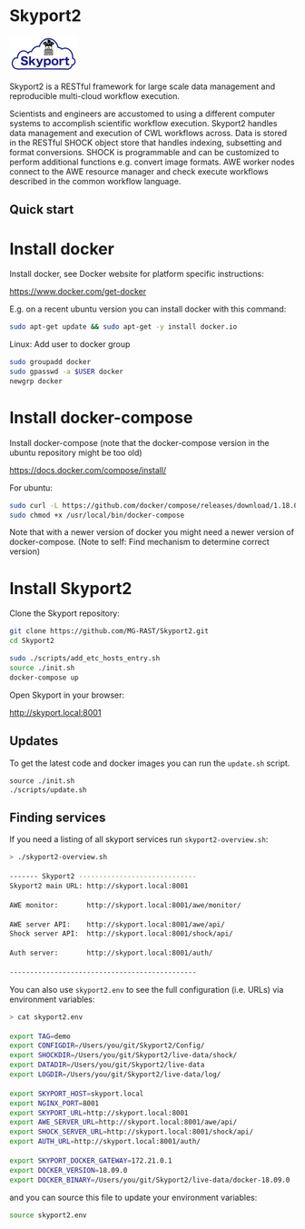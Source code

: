 
Skyport2
========


![skyport logo](data/pictures/skyportlogo.small.jpg) 

Skyport2 is a RESTful framework for large scale data management and reproducible multi-cloud workflow execution. 

Scientists and engineers are accustomed to using a different computer systems to accomplish scientific workflow execution. Skyport2 handles data management and execution of CWL workflows across. Data is stored in the RESTful SHOCK object store that handles indexing, subsetting and format conversions. SHOCK is programmable and can be customized to perform additional functions e.g. convert image formats. AWE worker nodes connect to the AWE resource manager and check execute workflows described in the common workflow language. 


## Quick start

# Install docker 

Install docker, see Docker website for platform specific instructions:

https://www.docker.com/get-docker


E.g. on a recent ubuntu version you can install docker with this command:

```bash
sudo apt-get update && sudo apt-get -y install docker.io
```

Linux: Add user to docker group
```bash
sudo groupadd docker
sudo gpasswd -a $USER docker
newgrp docker
```

# Install docker-compose

Install docker-compose (note that the docker-compose version in the ubuntu repository might be too old) 


https://docs.docker.com/compose/install/

For ubuntu:

```bash
sudo curl -L https://github.com/docker/compose/releases/download/1.18.0/docker-compose-`uname -s`-`uname -m` -o /usr/local/bin/docker-compose
sudo chmod +x /usr/local/bin/docker-compose 
```

Note that with a newer version of docker you might need a newer version of docker-compose. (Note to self: Find mechanism to determine correct version) 

# Install Skyport2

Clone the Skyport repository:

```bash
git clone https://github.com/MG-RAST/Skyport2.git
cd Skyport2
```


```bash
sudo ./scripts/add_etc_hosts_entry.sh
source ./init.sh
docker-compose up
```

Open Skyport in your browser:

http://skyport.local:8001




## Updates


To get the latest code and docker images you can run the ```update.sh``` script.

```
source ./init.sh
./scripts/update.sh
```


## Finding services

If you need a listing of all skyport services run ```skyport2-overview.sh```: 


```bash
> ./skyport2-overview.sh 

------- Skyport2 -----------------------------
Skyport2 main URL: http://skyport.local:8001

AWE monitor:       http://skyport.local:8001/awe/monitor/

AWE server API:    http://skyport.local:8001/awe/api/
Shock server API:  http://skyport.local:8001/shock/api/

Auth server:       http://skyport.local:8001/auth/

----------------------------------------------
```

You can also use ```skyport2.env``` to see the full configuration (i.e. URLs) via environment variables:

```bash
> cat skyport2.env

export TAG=demo
export CONFIGDIR=/Users/you/git/Skyport2/Config/
export SHOCKDIR=/Users/you/git/Skyport2/live-data/shock/
export DATADIR=/Users/you/git/Skyport2/live-data
export LOGDIR=/Users/you/git/Skyport2/live-data/log/

export SKYPORT_HOST=skyport.local
export NGINX_PORT=8001
export SKYPORT_URL=http://skyport.local:8001
export AWE_SERVER_URL=http://skyport.local:8001/awe/api/
export SHOCK_SERVER_URL=http://skyport.local:8001/shock/api/
export AUTH_URL=http://skyport.local:8001/auth/

export SKYPORT_DOCKER_GATEWAY=172.21.0.1
export DOCKER_VERSION=18.09.0
export DOCKER_BINARY=/Users/you/git/Skyport2/live-data/docker-18.09.0

```

and you can source this file to update your environment variables:
```bash
source skyport2.env 
```

